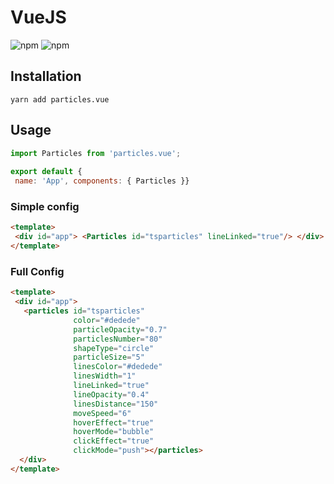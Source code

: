 # VueJS  
  
![npm](https://img.shields.io/npm/v/particles.vue) ![npm](https://img.shields.io/npm/dm/particles.vue)  
  
## Installation  
  
```shell script  
yarn add particles.vue  
```  
  
## Usage  
  
```javascript  
import Particles from 'particles.vue';  
  
export default {  
 name: 'App', components: { Particles }}  
```  
### Simple config  
  
```html  
<template>  
 <div id="app"> <Particles id="tsparticles" lineLinked="true"/> </div>
</template>
```  
  
### Full Config  
  
```html  
<template>  
 <div id="app">
   <particles id="tsparticles"
              color="#dedede"
              particleOpacity="0.7"
              particlesNumber="80"
              shapeType="circle"
              particleSize="5"
              linesColor="#dedede"
              linesWidth="1"
              lineLinked="true"
              lineOpacity="0.4"
              linesDistance="150"
              moveSpeed="6"
              hoverEffect="true"
              hoverMode="bubble"
              clickEffect="true"
              clickMode="push"></particles>
  </div>
</template>
```
